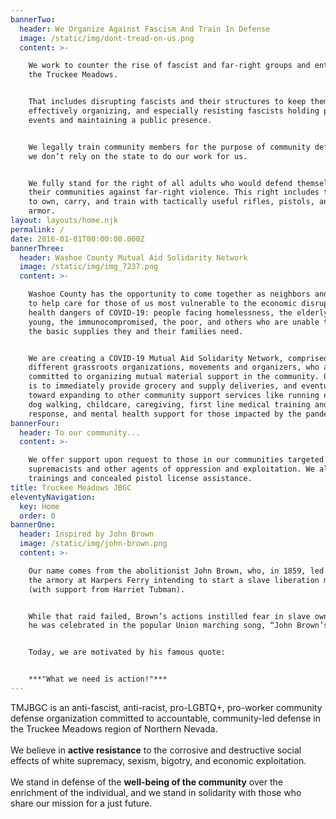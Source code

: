 ```yaml
---
bannerTwo:
  header: We Organize Against Fascism And Train In Defense
  image: /static/img/dont-tread-on-us.png
  content: >-

    We work to counter the rise of fascist and far-right groups and entities in
    the Truckee Meadows.


    That includes disrupting fascists and their structures to keep them from
    effectively organizing, and especially resisting fascists holding public
    events and maintaining a public presence.


    We legally train community members for the purpose of community defense, and
    we don’t rely on the state to do our work for us.


    We fully stand for the right of all adults who would defend themselves and
    their communities against far-right violence. This right includes the right
    to own, carry, and train with tactically useful rifles, pistols, and body
    armor.
layout: layouts/home.njk
permalink: /
date: 2016-01-01T00:00:00.000Z
bannerThree:
  header: Washoe County Mutual Aid Solidarity Network
  image: /static/img/img_7237.png
  content: >-

    Washoe County has the opportunity to come together as neighbors and friends
    to help care for those of us most vulnerable to the economic disruption and
    health dangers of COVID-19: people facing homelessness, the elderly, the
    young, the immunocompromised, the poor, and others who are unable to restock
    the basic supplies they and their families need.


    We are creating a COVID-19 Mutual Aid Solidarity Network, comprised of
    different grassroots organizations, movements and organizers, who are
    committed to organizing mutual material support in the community. Our goal
    is to immediately provide grocery and supply deliveries, and eventually work
    toward expanding to other community support services like running errands,
    dog walking, childcare, caregiving, first line medical training and
    response, and mental health support for those impacted by the pandemic.
bannerFour:
  header: To our community...
  content: >-

    We offer support upon request to those in our communities targeted by white
    supremacists and other agents of oppression and exploitation. We also offer
    trainings and concealed pistol license assistance.
title: Truckee Meadows JBGC
eleventyNavigation:
  key: Home
  order: 0
bannerOne:
  header: Inspired by John Brown
  image: /static/img/john-brown.png
  content: >-

    Our name comes from the abolitionist John Brown, who, in 1859, led a raid on
    the armory at Harpers Ferry intending to start a slave liberation movement
    (with support from Harriet Tubman).


    While that raid failed, Brown’s actions instilled fear in slave owners, and
    he was celebrated in the popular Union marching song, “John Brown’s Body.”


    Today, we are motivated by his famous quote: 


    ***"What we need is action!"***
---
```


TMJBGC is an anti-fascist, anti-racist, pro-LGBTQ+, pro-worker community defense organization committed to accountable, community-led defense in the Truckee Meadows region of Northern Nevada.<br /><br />We believe in **active resistance** to the corrosive and destructive social effects of white supremacy, sexism, bigotry, and economic exploitation.<br /><br />We stand in defense of the **well-being of the community** over the enrichment of the individual, and we stand in solidarity with those who share our mission for a just future.
